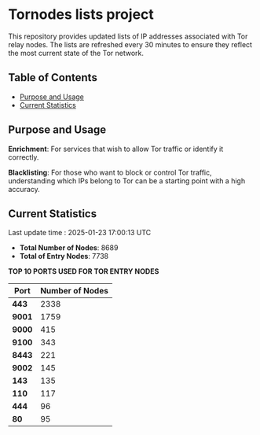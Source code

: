 # Tornodes lists project

This repository provides updated lists of IP addresses associated with Tor relay nodes. The lists are refreshed every 30 minutes to ensure they reflect the most current state of the Tor network.

## Table of Contents

- [Purpose and Usage](#purpose-and-usage)
- [Current Statistics](#current-statistics)


## Purpose and Usage

**Enrichment**: For services that wish to allow Tor traffic or identify it correctly.

**Blacklisting**: For those who want to block or control Tor traffic, understanding which IPs belong to Tor can be a starting point with a high accuracy.

## Current Statistics

Last update time : 2025-01-23 17:00:13 UTC

- **Total Number of Nodes**: 8689
- **Total of Entry Nodes**: 7738

**TOP 10 PORTS USED FOR TOR ENTRY NODES**

| **Port** | **Number of Nodes** |
|------|-----------------|
| **443**   | 2338  |
| **9001**   | 1759  |
| **9000**   | 415  |
| **9100**   | 343  |
| **8443**   | 221  |
| **9002**   | 145  |
| **143**   | 135  |
| **110**   | 117  |
| **444**   | 96  |
| **80**   | 95  |

